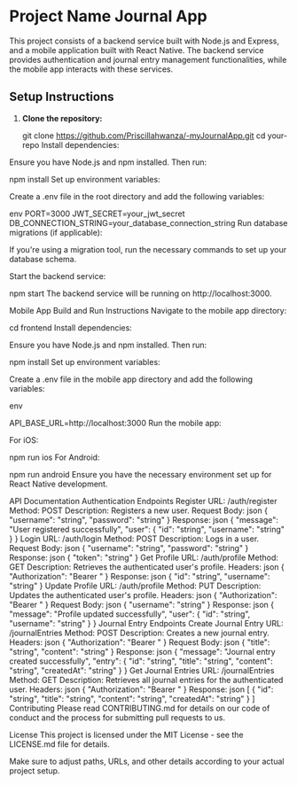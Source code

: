 # Project Name Journal App

This project consists of a backend service built with Node.js and Express, and a mobile application built with React Native. The backend service provides authentication and journal entry management functionalities, while the mobile app interacts with these services.

## Setup Instructions

1. **Clone the repository:**

   git clone https://github.com/Priscillahwanza/-myJournalApp.git
   cd your-repo
   Install dependencies:

Ensure you have Node.js and npm installed. Then run:

npm install
Set up environment variables:

Create a .env file in the root directory and add the following variables:

env
PORT=3000
JWT_SECRET=your_jwt_secret
DB_CONNECTION_STRING=your_database_connection_string
Run database migrations (if applicable):

If you're using a migration tool, run the necessary commands to set up your database schema.

Start the backend service:

npm start
The backend service will be running on http://localhost:3000.

Mobile App
Build and Run Instructions
Navigate to the mobile app directory:

cd frontend
Install dependencies:

Ensure you have Node.js and npm installed. Then run:

npm install
Set up environment variables:

Create a .env file in the mobile app directory and add the following variables:

env

API_BASE_URL=http://localhost:3000
Run the mobile app:

For iOS:

npm run ios
For Android:

npm run android
Ensure you have the necessary environment set up for React Native development.

API Documentation
Authentication Endpoints
Register
URL: /auth/register
Method: POST
Description: Registers a new user.
Request Body:
json
{
"username": "string",
"password": "string"
}
Response:
json
{
"message": "User registered successfully",
"user": {
"id": "string",
"username": "string"
}
}
Login
URL: /auth/login
Method: POST
Description: Logs in a user.
Request Body:
json
{
"username": "string",
"password": "string"
}
Response:
json
{
"token": "string"
}
Get Profile
URL: /auth/profile
Method: GET
Description: Retrieves the authenticated user's profile.
Headers:
json
{
"Authorization": "Bearer <token>"
}
Response:
json
{
"id": "string",
"username": "string"
}
Update Profile
URL: /auth/profile
Method: PUT
Description: Updates the authenticated user's profile.
Headers:
json
{
"Authorization": "Bearer <token>"
}
Request Body:
json
{
"username": "string"
}
Response:
json
{
"message": "Profile updated successfully",
"user": {
"id": "string",
"username": "string"
}
}
Journal Entry Endpoints
Create Journal Entry
URL: /journalEntries
Method: POST
Description: Creates a new journal entry.
Headers:
json
{
"Authorization": "Bearer <token>"
}
Request Body:
json
{
"title": "string",
"content": "string"
}
Response:
json
{
"message": "Journal entry created successfully",
"entry": {
"id": "string",
"title": "string",
"content": "string",
"createdAt": "string"
}
}
Get Journal Entries
URL: /journalEntries
Method: GET
Description: Retrieves all journal entries for the authenticated user.
Headers:
json
{
"Authorization": "Bearer <token>"
}
Response:
json
[
{
"id": "string",
"title": "string",
"content": "string",
"createdAt": "string"
}
]
Contributing
Please read CONTRIBUTING.md for details on our code of conduct and the process for submitting pull requests to us.

License
This project is licensed under the MIT License - see the LICENSE.md file for details.

Make sure to adjust paths, URLs, and other details according to your actual project setup.
